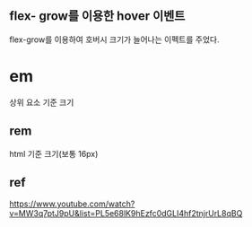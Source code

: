 ## flex- grow를 이용한 hover 이벤트

flex-grow를 이용하여 호버시 크기가 늘어나는 이펙트를 주었다.

# em

상위 요소 기준 크기

## rem

html 기준 크기(보통 16px)

## ref

https://www.youtube.com/watch?v=MW3q7ptJ9pU&list=PL5e68lK9hEzfc0dGLI4hf2tnjrUrL8qBQ
